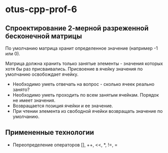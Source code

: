 # otus-cpp-prof-6

## Спроектирование 2-мерной разреженной бесконечной матрицы

По умолчанию матрица хранит определенное значение (например -1 или 0).

Матрица должна хранить только занятые элементы - значения которых хотя бы раз
присваивались. Присвоение в ячейку значения по умолчанию освобождает ячейку.

- Необходимо уметь отвечать на вопрос - сколько ячеек реально занято?
- Необходимо уметь проходить по всем занятым ячейкам. Порядок не имеет значения. 
- Возвращается позиция ячейки и ее значение.
- При чтении элемента из свободной ячейки возвращать значение по умолчанию.

## Примененные технологии

- Переопределение операторов [], ++, <<, *, !=, =